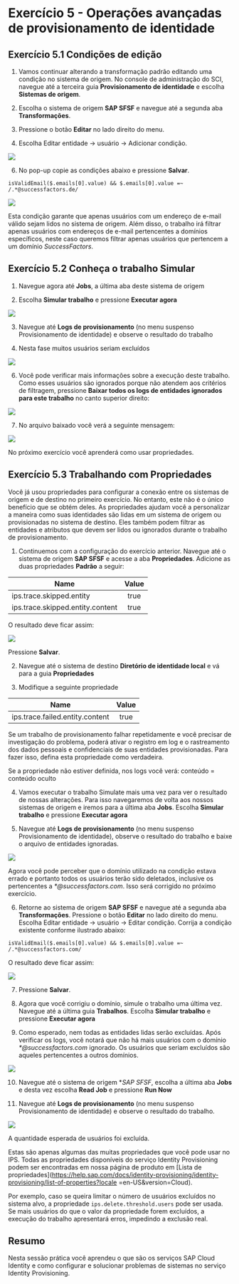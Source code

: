 # Exercício 5 - Operações avançadas de provisionamento de identidade

## Exercício 5.1 Condições de edição

1. Vamos continuar alterando a transformação padrão editando uma condição no sistema de origem. No console de administração do SCI, navegue até a terceira guia **Provisionamento de identidade** e escolha **Sistemas de origem**.
   
2. Escolha o sistema de origem **SAP SFSF** e navegue até a segunda aba **Transformações**.
   
3. Pressione o botão **Editar** no lado direito do menu.

4. Escolha Editar entidade -> usuário -> Adicionar condição.
   
<img src="/exercises/ex5/images/511.png">

6. No pop-up copie as condições abaixo e pressione **Salvar**.

```
isValidEmail($.emails[0].value) && $.emails[0].value =~ /.*@successfactors.de/
```
<img src="/exercises/ex5/images/521.png">

Esta condição garante que apenas usuários com um endereço de e-mail válido sejam lidos no sistema de origem. Além disso, o trabalho irá filtrar apenas usuários com endereços de e-mail pertencentes a domínios específicos, neste caso queremos filtrar apenas usuários que pertencem a um domínio _SuccessFactors_.

## Exercício 5.2 Conheça o trabalho Simular

1. Navegue agora até **Jobs**, a última aba deste sistema de origem
   
2. Escolha **Simular trabalho** e pressione **Executar agora**

<img src="/exercises/ex5/images/522.png">
   
3. Navegue até **Logs de provisionamento** (no menu suspenso Provisionamento de identidade) e observe o resultado do trabalho
   
4. Nesta fase muitos usuários seriam excluídos
<img src="/exercises/ex5/images/523.png">

6. Você pode verificar mais informações sobre a execução deste trabalho. Como esses usuários são ignorados porque não atendem aos critérios de filtragem, pressione **Baixar todos os logs de entidades ignorados para este trabalho** no canto superior direito:

<img src="/exercises/ex5/images/526.png">

7. No arquivo baixado você verá a seguinte mensagem:
   
<img src="/exercises/ex5/images/524.png">

No próximo exercício você aprenderá como usar propriedades.

## Exercício 5.3 Trabalhando com Propriedades

Você já usou propriedades para configurar a conexão entre os sistemas de origem e de destino no primeiro exercício. No entanto, este não é o único benefício que se obtém deles. As propriedades ajudam você a personalizar a maneira como suas identidades são lidas em um sistema de origem ou provisionadas no sistema de destino. Eles também podem filtrar as entidades e atributos que devem ser lidos ou ignorados durante o trabalho de provisionamento.

1. Continuemos com a configuração do exercício anterior. Navegue até o sistema de origem **SAP SFSF** e acesse a aba **Propriedades**. Adicione as duas propriedades **Padrão** a seguir:

| Name         |Value | 
|--------------|:-----:|
|ips.trace.skipped.entity |true|  
|ips.trace.skipped.entity.content |true|  

O resultado deve ficar assim:

<img src="/exercises/ex5/images/531.png">

Pressione **Salvar**.

2. Navegue até o sistema de destino **Diretório de identidade local** e vá para a guia **Propriedades**

3. Modifique a seguinte propriedade

| Name         |Value | 
|--------------|:-----:|
|ips.trace.failed.entity.content |true|  


Se um trabalho de provisionamento falhar repetidamente e você precisar de investigação do problema, poderá ativar o registro em log e o rastreamento dos dados pessoais e confidenciais de suas entidades provisionadas. Para fazer isso, defina esta propriedade como verdadeira.

Se a propriedade não estiver definida, nos logs você verá: conteúdo = conteúdo oculto


4. Vamos executar o trabalho Simulate mais uma vez para ver o resultado de nossas alterações. Para isso navegaremos de volta aos nossos sistemas de origem e iremos para a última aba **Jobs**. Escolha **Simular trabalho** e pressione **Executar agora**
   
5. Navegue até **Logs de provisionamento** (no menu suspenso Provisionamento de identidade), observe o resultado do trabalho e baixe o arquivo de entidades ignoradas.
   
<img src="/exercises/ex5/images/534.png">

Agora você pode perceber que o domínio utilizado na condição estava errado e portanto todos os usuários terão sido deletados, inclusive os pertencentes a _*@successfactors.com_. Isso será corrigido no próximo exercício.

6. Retorne ao sistema de origem **SAP SFSF** e navegue até a segunda aba **Transformações**. Pressione o botão **Editar** no lado direito do menu. Escolha Editar entidade -> usuário -> Editar condição. Corrija a condição existente conforme ilustrado abaixo: 
   
```
isValidEmail($.emails[0].value) && $.emails[0].value =~ /.*@successfactors.com/ 
```
O resultado deve ficar assim:

<img src="/exercises/ex5/images/536.png">

7. Pressione **Salvar**.
   
8. Agora que você corrigiu o domínio, simule o trabalho uma última vez. Navegue até a última guia **Trabalhos**. Escolha **Simular trabalho** e pressione **Executar agora**
   
9. Como esperado, nem todas as entidades lidas serão excluídas. Após verificar os logs, você notará que não há mais usuários com o domínio _*@successfactors.com_ ignorado. Os usuários que seriam excluídos são aqueles pertencentes a outros domínios.

<img src="/exercises/ex5/images/539.png">
    
10. Navegue até o sistema de origem **SAP SFSF*, escolha a última aba **Jobs** e desta vez escolha **Read Job** e pressione **Run Now**
    
11. Navegue até **Logs de provisionamento** (no menu suspenso Provisionamento de identidade) e observe o resultado do trabalho.

<img src="/exercises/ex5/images/5311.png">

A quantidade esperada de usuários foi excluída.

Estas são apenas algumas das muitas propriedades que você pode usar no IPS. Todas as propriedades disponíveis do serviço Identity Provisioning podem ser encontradas em nossa página de produto em [Lista de propriedades](https://help.sap.com/docs/identity-provisioning/identity-provisioning/list-of-properties?locale =en-US&version=Cloud).

Por exemplo, caso se queira limitar o número de usuários excluídos no sistema alvo, a propriedade `ips.delete.threshold.users` pode ser usada. Se mais usuários do que o valor da propriedade forem excluídos, a execução do trabalho apresentará erros, impedindo a exclusão real.

## Resumo
Nesta sessão prática você aprendeu o que são os serviços SAP Cloud Identity e como configurar e solucionar problemas de sistemas no serviço Identity Provisioning. 
